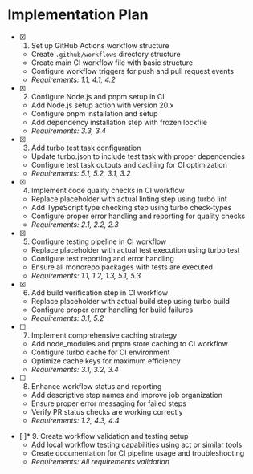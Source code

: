 # Implementation Plan

- [x] 1. Set up GitHub Actions workflow structure
  - Create `.github/workflows` directory structure
  - Create main CI workflow file with basic structure
  - Configure workflow triggers for push and pull request events
  - _Requirements: 1.1, 4.1, 4.2_

- [x] 2. Configure Node.js and pnpm setup in CI
  - Add Node.js setup action with version 20.x
  - Configure pnpm installation and setup
  - Add dependency installation step with frozen lockfile
  - _Requirements: 3.3, 3.4_

- [x] 3. Add turbo test task configuration
  - Update turbo.json to include test task with proper dependencies
  - Configure test task outputs and caching for CI optimization
  - _Requirements: 5.1, 5.2, 3.1, 3.2_

- [x] 4. Implement code quality checks in CI workflow
  - Replace placeholder with actual linting step using turbo lint
  - Add TypeScript type checking step using turbo check-types
  - Configure proper error handling and reporting for quality checks
  - _Requirements: 2.1, 2.2, 2.3_

- [x] 5. Configure testing pipeline in CI workflow
  - Replace placeholder with actual test execution using turbo test
  - Configure test reporting and error handling
  - Ensure all monorepo packages with tests are executed
  - _Requirements: 1.1, 1.2, 1.3, 5.1, 5.3_

- [x] 6. Add build verification step in CI workflow
  - Replace placeholder with actual build step using turbo build
  - Configure proper error handling for build failures
  - _Requirements: 3.1, 5.2_

- [ ] 7. Implement comprehensive caching strategy
  - Add node_modules and pnpm store caching to CI workflow
  - Configure turbo cache for CI environment
  - Optimize cache keys for maximum efficiency
  - _Requirements: 3.1, 3.2, 3.4_

- [ ] 8. Enhance workflow status and reporting
  - Add descriptive step names and improve job organization
  - Ensure proper error messaging for failed steps
  - Verify PR status checks are working correctly
  - _Requirements: 1.2, 4.3, 4.4_

- [ ]* 9. Create workflow validation and testing setup
  - Add local workflow testing capabilities using act or similar tools
  - Create documentation for CI pipeline usage and troubleshooting
  - _Requirements: All requirements validation_